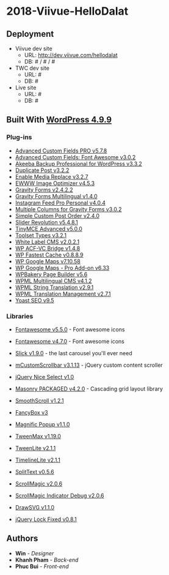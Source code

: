 # 2018-Viivue-HelloDalat

## Deployment

* Viivue dev site
    * URL: http://dev.viivue.com/hellodalat
    * DB: # / # / #
* TWC dev site
    * URL: #
    * DB: #
* Live site
    * URL: #
    * DB: #

## Built With [WordPress 4.9.9](https://wordpress.org/download/)

### Plug-ins

* [Advanced Custom Fields PRO v5.7.8](https://www.advancedcustomfields.com/pro/)
* [Advanced Custom Fields: Font Awesome v3.0.2](https://wordpress.org/plugins/advanced-custom-fields-font-awesome/)
* [Akeeba Backup Professional for WordPress v3.3.2](https://www.akeebabackup.com/products/akeeba-backup-wordpress.html)
* [Duplicate Post v3.2.2](https://duplicate-post.lopo.it/)
* [Enable Media Replace v3.2.7](https://shortpixel.com/)
* [EWWW Image Optimizer v4.5.3](https://ewww.io/)
* [Gravity Forms v2.4.2.2](https://www.gravityforms.com)
* [Gravity Forms Multilingual v1.4.0](https://www.onthegosystems.com/)
* [Instagram Feed Pro Personal v4.0.4](https://smashballoon.com/)
* [Multiple Columns for Gravity Forms v3.0.2](http://www.webholism.com/)
* [Simple Custom Post Order v2.4.0](https://colorlib.com/wp/)
* [Slider Revolution v5.4.8.1](https://revolution.themepunch.com/)
* [TinyMCE Advanced v5.0.0](https://wordpress.org/plugins/tinymce-advanced/)
* [Toolset Types v3.2.1](https://toolset.com)
* [White Label CMS v2.0.2.1](https://wordpress.org/plugins/white-label-cms/)
* [WP ACF-VC Bridge v1.4.8](http://wpacfvcbridge.com/)
* [WP Fastest Cache v0.8.8.9](#)
* [WP Google Maps v7.10.58](https://www.wpgmaps.com/)
* [WP Google Maps - Pro Add-on v6.33](https://www.wpgmaps.com/purchase-professional-version/)
* [WPBakery Page Builder v5.6](https://wpbakery.com/)
* [WPML Multilingual CMS v4.1.2](https://www.onthegosystems.com/)
* [WPML String Translation v2.9.1](https://www.onthegosystems.com/)
* [WPML Translation Management v2.7.1](https://www.onthegosystems.com/)
* [Yoast SEO v9.5](https://yoast.com/wordpress/plugins/seo/)

### Libraries

* [Fontawesome v5.5.0](https://fontawesome.com) - Font awesome icons
* [Fontawesome v4.7.0](https://fontawesome.com/v4.7.0/icons/) - Font awesome icons
* [Slick v1.9.0](http://kenwheeler.github.io/slick/) - the last carousel you'll ever need
* [mCustomScrollbar v3.1.13](http://manos.malihu.gr/jquery-custom-content-scroller/) - jQuery custom content scroller
* [jQuery Nice Select v1.0](https://github.com/hernansartorio/jquery-nice-select)
* [Masonry PACKAGED v4.2.0](http://masonry.desandro.com) - Cascading grid layout library
* [SmoothScroll v1.2.1](https://github.com/gblazex/smoothscroll-for-websites/wiki)

* [FancyBox v3](http://fancyapps.com/fancybox/3/docs/)
* [Magnific Popup v1.1.0](http://dimsemenov.com/plugins/magnific-popup/)

* [TweenMax v1.19.0](https://greensock.com/docs/TweenMax)
* [TweenLite v2.1.1](https://greensock.com/docs/TweenLite)
* [TimelineLite v2.1.1](https://greensock.com/docs/TimelineLite)
* [SplitText v0.5.6](https://greensock.com/SplitText)
* [ScrollMagic v2.0.6](http://scrollmagic.io/docs/index.html)
* [ScrollMagic Indicator Debug v2.0.6](http://scrollmagic.io/docs/index.html)
* [DrawSVG v1.1.0](https://github.com/lcdsantos/jquery-drawsvg)

* [jQuery Lock Fixed v0.8.1](https://github.com/ymschaap/jquery-lockfixed)

## Authors

* **Win** - *Designer*
* **Khanh Pham** - *Back-end*
* **Phuc Bui** - *Front-end*
